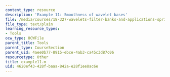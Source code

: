 ```yaml
---
content_type: resource
description: 'Example 11: Smoothness of wavelet bases'
file: /media/courses/18-327-wavelets-filter-banks-and-applications-spring-2003/4620ef43428fbaaa842ae28f1ee8ac6e_example11.m
file_type: text/plain
learning_resource_types:
- Tools
ocw_type: OCWFile
parent_title: Tools
parent_type: CourseSection
parent_uid: 4aee0b77-8915-ebce-4ab3-ca45c3d87c06
resourcetype: Other
title: example11.m
uid: 4620ef43-428f-baaa-842a-e28f1ee8ac6e
---
```


